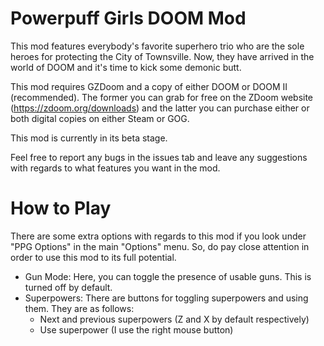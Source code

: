 # Powerpuff Girls DOOM Mod

This mod features everybody's favorite superhero trio who are the sole heroes for protecting the City of Townsville. Now, they have arrived in the world of DOOM and it's time to kick some demonic butt.

This mod requires GZDoom and a copy of either DOOM or DOOM II (recommended). The former you can grab for free on the ZDoom website (https://zdoom.org/downloads) and the latter you can purchase either or both digital copies on either Steam or GOG.

This mod is currently in its beta stage.

Feel free to report any bugs in the issues tab and leave any suggestions with regards to what features you want in the mod.

# How to Play

There are some extra options with regards to this mod if you look under "PPG Options" in the main "Options" menu. So, do pay close attention in order to use this mod to its full potential.

- Gun Mode: Here, you can toggle the presence of usable guns. This is turned off by default.
- Superpowers: There are buttons for toggling superpowers and using them. They are as follows:
  - Next and previous superpowers (Z and X by default respectively)
  - Use superpower (I use the right mouse button)

